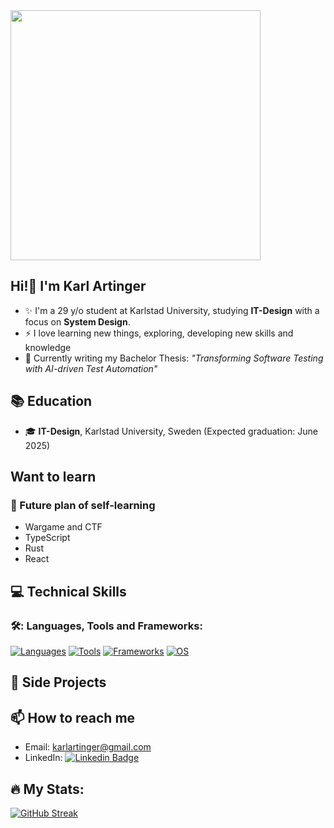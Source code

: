 <div>
  <img src="https://www.dafont.com/forum/attach/orig/7/8/785505.jpg" height="400" justify-content="center"/>
</div>

## Hi!👋 I'm Karl Artinger

- ✨ I'm a 29 y/o student at Karlstad University, studying **IT-Design** with a focus on **System Design**.
- ⚡ I love learning new things, exploring, developing new skills and knowledge
- 🔎 Currently writing my Bachelor Thesis: _"Transforming Software Testing with AI-driven Test Automation"_

## 📚 Education

- 🎓 **IT-Design**, Karlstad University, Sweden (Expected graduation: June 2025)

##  Want to learn
### 🌱 Future plan of self-learning 

- Wargame and CTF
- TypeScript
- Rust
- React

## 💻 Technical Skills
### 🛠️: Languages, Tools and Frameworks:
[![Languages](https://skillicons.dev/icons?i=c,cs,dotnet,java,py,css,html,js,jquery)](https://skillicons.dev)
[![Tools](https://skillicons.dev/icons?i=mysql,mongodb,nodejs,express,pycharm,visualstudio,vscode,atom,eclipse,figma,git,bash)](https://skillicons.dev)
[![Frameworks](https://skillicons.dev/icons?i=bootstrap,postman)](https://skillicons.dev)
[![OS](https://skillicons.dev/icons?i=kali,linux)](https://skillicons.dev)


## 📄 Side Projects

<!-- - **Project 1**: Short description of the project. What was your role? What technologies did you use? -->

## 📫 How to reach me

- Email: karlartinger@gmail.com
- LinkedIn: [![Linkedin Badge](https://img.shields.io/badge/-KarlArtinger-blue?style=flat&logo=Linkedin&logoColor=white)](https://www.linkedin.com/in/karl-artinger-a7117491/)

## 🔥 My Stats:
<a justify-content="center" href="https://git.io/streak-stats"><img src="https://github-readme-streak-stats.herokuapp.com?user=Karlarti100&theme=dark&hide_border=true&border_radius=5&date_format=j%20M%5B%20Y%5D" alt="GitHub Streak" /></a>

<!--
**Karlarti100/Karlarti100** is a ✨ _special_ ✨ repository because its `README.md` (this file) appears on your GitHub profile.

Here are some ideas to get you started:

- 🔭 I’m currently working on ...
- 🌱 I’m currently learning ...
- 👯 I’m looking to collaborate on ...
- 🤔 I’m looking for help with ...
- 💬 Ask me about ...
- 📫 How to reach me: ...
- 😄 Pronouns: ...
- ⚡ Fun fact: ...
-->
